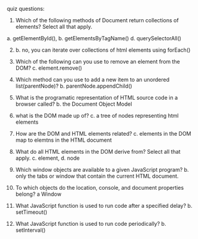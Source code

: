 quiz questions:

1. Which of the following methods of Document return collections of elements? 
Select all that apply.

a. getElementById(), b. getElementsByTagName() d. querySelectorAll()

2. b. no, you can iterate over collections of html elements using forEach()

3. Which of the following can you use to remove an element from the DOM?
	c. element.remove()

4. Which method can you use to add a new item to an unordered list(parentNode)?
	b. parentNode.appendChild()

5. What is the programatic representation of HTML source code in a browser called?
	b. the Document Object Model

6. what is the DOM made up of?
	c. a tree of nodes representing html elements

7. How are the DOM and HTML elements related?
	c. elements in the DOM map to elemtns in the HTML document

8. What do all HTML elements in the DOM derive from? Select all that apply.
	c. element, d. node

9. Which window objects are available to a given JavaScript program?
	b. only the tabs or window that contain the current HTML document.

10. To which objects do the location, console, and document properties belong?
	a Window

11. What JavaScript function is used to run code after a specified delay?
	b. setTimeout()

12. What JavaScript function is used to run code periodically?
	b. setInterval()

